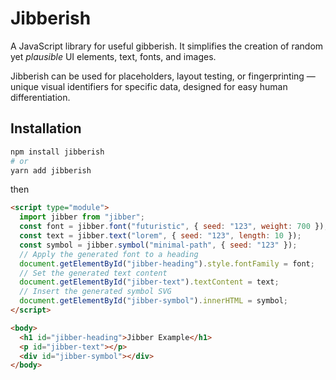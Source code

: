 # Jibberish

A JavaScript library for useful gibberish. It simplifies the creation of random yet _plausible_ UI elements, text, fonts, and images.

Jibberish can be used for placeholders, layout testing, or fingerprinting — unique visual identifiers for specific data, designed for easy human differentiation.

## Installation

```bash
npm install jibberish
# or
yarn add jibberish
```

then

```html
<script type="module">
  import jibber from "jibber";
  const font = jibber.font("futuristic", { seed: "123", weight: 700 });
  const text = jibber.text("lorem", { seed: "123", length: 10 });
  const symbol = jibber.symbol("minimal-path", { seed: "123" });
  // Apply the generated font to a heading
  document.getElementById("jibber-heading").style.fontFamily = font;
  // Set the generated text content
  document.getElementById("jibber-text").textContent = text;
  // Insert the generated symbol SVG
  document.getElementById("jibber-symbol").innerHTML = symbol;
</script>

<body>
  <h1 id="jibber-heading">Jibber Example</h1>
  <p id="jibber-text"></p>
  <div id="jibber-symbol"></div>
</body>
```
